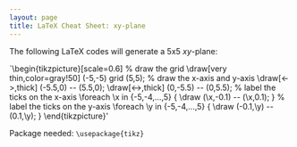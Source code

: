```yaml
---
layout: page
title: LaTeX Cheat Sheet: xy-plane
---
```


The following LaTeX codes will generate a 5x5 $xy$-plane:

`\begin{tikzpicture}[scale=0.6]
% draw the grid
\draw[very thin,color=gray!50] (-5,-5) grid (5,5);
% draw the x-axis and y-axis
\draw[<->,thick] (-5.5,0) -- (5.5,0);
\draw[<->,thick] (0,-5.5) -- (0,5.5);
% label the ticks on the x-axis
\foreach \x in {-5,-4,...,5} {
    \draw (\x,-0.1) -- (\x,0.1);
}
% label the ticks on the y-axis
\foreach \y in {-5,-4,...,5} {
    \draw (-0.1,\y) -- (0.1,\y);
}
\end{tikzpicture}'

Package needed: `\usepackage{tikz}`